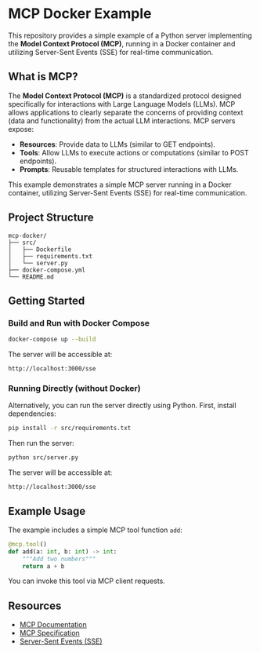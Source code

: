# MCP Docker Example

This repository provides a simple example of a Python server implementing the **Model Context Protocol (MCP)**, running in a Docker container and utilizing Server-Sent Events (SSE) for real-time communication.

## What is MCP?

The **Model Context Protocol (MCP)** is a standardized protocol designed specifically for interactions with Large Language Models (LLMs). MCP allows applications to clearly separate the concerns of providing context (data and functionality) from the actual LLM interactions. MCP servers expose:

- **Resources**: Provide data to LLMs (similar to GET endpoints).
- **Tools**: Allow LLMs to execute actions or computations (similar to POST endpoints).
- **Prompts**: Reusable templates for structured interactions with LLMs.

This example demonstrates a simple MCP server running in a Docker container, utilizing Server-Sent Events (SSE) for real-time communication.

## Project Structure

```
mcp-docker/
├── src/
│   ├── Dockerfile
│   ├── requirements.txt
│   └── server.py
├── docker-compose.yml
└── README.md
```

## Getting Started

### Build and Run with Docker Compose

```bash
docker-compose up --build
```

The server will be accessible at:

```
http://localhost:3000/sse
```

### Running Directly (without Docker)

Alternatively, you can run the server directly using Python. First, install dependencies:

```bash
pip install -r src/requirements.txt
```

Then run the server:

```bash
python src/server.py
```

The server will be accessible at:

```
http://localhost:3000/sse
```

## Example Usage

The example includes a simple MCP tool function `add`:

```python
@mcp.tool()
def add(a: int, b: int) -> int:
    """Add two numbers"""
    return a + b
```

You can invoke this tool via MCP client requests.

## Resources

- [MCP Documentation](https://modelcontextprotocol.io)
- [MCP Specification](https://spec.modelcontextprotocol.io)
- [Server-Sent Events (SSE)](https://developer.mozilla.org/en-US/docs/Web/API/Server-sent_events)